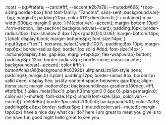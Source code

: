 :root{
  --bg:#fafafa;
  --card:#fff;
  --accent:#2b7a78;
  --muted:#666;
*{box-sizing:border-box}
first
  font-family: "Tahoma", sans-serif;
  background:var(--bg);
  margin:0;
  padding:20px;
  color:#111;
  direction:rtl;
}
.container{
  max-width:900px;
  margin:0 auto;
}
h1{color:var(--accent); margin-bottom:10px}
.form-section, .list-section{
  background:var(--card);
  padding:16px;
  border-radius:10px;
  box-shadow:0 4px 12px rgba(0,0,0,0.06);
  margin-bottom:14px;
}
label{
  display:block;
  margin-bottom:8px;
  font-size:14px;
}
input[type="text"], textarea, select{
  width:100%;
  padding:8px 10px;
  margin-top:6px;
  border-radius:6px;
  border:1px solid #ddd;
  font-size:14px;
}
.actions{display:flex; gap:8px; margin-top:8px; flex-wrap:wrap}
button{
  padding:8px 12px;
  border-radius:8px;
  border:none;
  cursor:pointer;
  background:var(--accent);
  color:#fff;
}
button#clearAll{background:#c0392b}
ul#plansList{list-style:none; padding:0; margin:0}
li.plan{
  padding:12px;
  border-radius:8px;
  border:1px solid #eee;
  display:flex;
  justify-content:space-between;
  gap:10px;
  align-items:start;
  margin-bottom:8px;
  background:linear-gradient(180deg, #fff, #fbfbfb);
}
.plan .meta{flex:1}
.plan h3{margin:0 0 6px 0}
.plan p{margin:0; color:var(--muted); font-size:14px}
.small{font-size:13px; color:var(--muted)}
.deleteBtn{
  border:1px solid #f3c0c0;
  background:#fff;
  color:#a33;
  padding:6px 8px;
  border-radius:6px;
}
.muted{color:var(--muted); margin-top:8px}
have a nice day
what ca i do?
here i am
great to meet you
give is to me
have fun
good night
hello
great to see you
